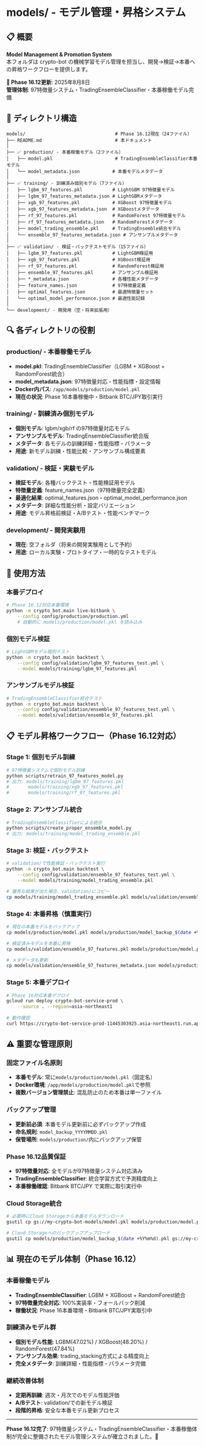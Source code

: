 # models/ - モデル管理・昇格システム

## 📋 概要

**Model Management & Promotion System**  
本フォルダは crypto-bot の機械学習モデル管理を担当し、開発→検証→本番への昇格ワークフローを提供します。

**🎊 Phase 16.12更新**: 2025年8月8日  
**管理体制**: 97特徴量システム・TradingEnsembleClassifier・本番稼働モデル完備

## 📁 ディレクトリ構造

```
models/                                 # Phase 16.12現在（24ファイル）
├── README.md                           # 本ドキュメント
│
├── ✅ production/ - 本番稼働モデル（2ファイル）
│   ├── model.pkl                       # TradingEnsembleClassifier本番モデル
│   └── model_metadata.json            # 本番モデルメタデータ
│
├── ✅ training/ - 訓練済み個別モデル（7ファイル）
│   ├── lgbm_97_features.pkl           # LightGBM 97特徴量モデル
│   ├── lgbm_97_features_metadata.json # LightGBMメタデータ
│   ├── xgb_97_features.pkl            # XGBoost 97特徴量モデル
│   ├── xgb_97_features_metadata.json  # XGBoostメタデータ  
│   ├── rf_97_features.pkl             # RandomForest 97特徴量モデル
│   ├── rf_97_features_metadata.json   # RandomForestメタデータ
│   ├── model_trading_ensemble.pkl     # TradingEnsemble統合モデル
│   └── ensemble_97_features_metadata.json # アンサンブルメタデータ
│
├── ✅ validation/ - 検証・バックテストモデル（15ファイル）  
│   ├── lgbm_97_features.pkl           # LightGBM検証用
│   ├── xgb_97_features.pkl            # XGBoost検証用
│   ├── rf_97_features.pkl             # RandomForest検証用
│   ├── ensemble_97_features.pkl       # アンサンブル検証用
│   ├── *_metadata.json                # 各種性能メタデータ
│   ├── feature_names.json             # 97特徴量定義
│   ├── optimal_features.json          # 最適特徴量セット
│   └── optimal_model_performance.json # 最適性能記録
│
└── development/ - 開発用（空・将来拡張用）
```

## 🔍 各ディレクトリの役割

### **production/ - 本番稼働モデル**
- **model.pkl**: TradingEnsembleClassifier（LGBM + XGBoost + RandomForest統合）
- **model_metadata.json**: 97特徴量対応・性能指標・設定情報
- **Docker内パス**: `/app/models/production/model.pkl`
- **現在の状況**: Phase 16本番稼働中・Bitbank BTC/JPY取引実行

### **training/ - 訓練済み個別モデル**
- **個別モデル**: lgbm/xgb/rf の97特徴量対応モデル
- **アンサンブルモデル**: TradingEnsembleClassifier統合版
- **メタデータ**: 各モデルの訓練詳細・性能指標・パラメータ
- **用途**: 新モデル訓練・性能比較・アンサンブル構成要素

### **validation/ - 検証・実験モデル**
- **検証モデル**: 各種バックテスト・性能検証用モデル
- **特徴量定義**: feature_names.json（97特徴量完全定義）
- **最適化結果**: optimal_features.json・optimal_model_performance.json
- **メタデータ**: 詳細な性能分析・設定バリエーション
- **用途**: モデル昇格前検証・A/Bテスト・性能ベンチマーク

### **development/ - 開発実験用**
- **現在**: 空フォルダ（将来の開発実験用として予約）
- **用途**: ローカル実験・プロトタイプ・一時的なテストモデル

## 🚀 使用方法

### **本番デプロイ**
```bash
# Phase 16.12対応本番環境
python -m crypto_bot.main live-bitbank \
    --config config/production/production.yml
    # 自動的に models/production/model.pkl を読み込み
```

### **個別モデル検証**
```bash  
# LightGBMモデル個別テスト
python -m crypto_bot.main backtest \
    --config config/validation/lgbm_97_features_test.yml \
    --model models/training/lgbm_97_features.pkl
```

### **アンサンブルモデル検証**
```bash
# TradingEnsembleClassifier統合テスト
python -m crypto_bot.main backtest \
    --config config/validation/ensemble_97_features_test.yml \
    --model models/validation/ensemble_97_features.pkl
```

## 📋 モデル昇格ワークフロー（Phase 16.12対応）

### **Stage 1: 個別モデル訓練**
```bash
# 97特徴量システムで個別モデル訓練
python scripts/retrain_97_features_model.py
# 出力: models/training/lgbm_97_features.pkl
#       models/training/xgb_97_features.pkl  
#       models/training/rf_97_features.pkl
```

### **Stage 2: アンサンブル統合**
```bash
# TradingEnsembleClassifierによる統合
python scripts/create_proper_ensemble_model.py
# 出力: models/training/model_trading_ensemble.pkl
```

### **Stage 3: 検証・バックテスト**
```bash
# validation/で性能検証・バックテスト実行
python -m crypto_bot.main backtest \
    --config config/validation/ensemble_97_features_test.yml \
    --model models/training/model_trading_ensemble.pkl

# 優秀な結果が出た場合、validation/にコピー
cp models/training/model_trading_ensemble.pkl models/validation/ensemble_97_features.pkl
```

### **Stage 4: 本番昇格（慎重実行）**
```bash
# 現在の本番モデルをバックアップ
cp models/production/model.pkl models/production/model_backup_$(date +%Y%m%d).pkl

# 検証済みモデルを本番に昇格  
cp models/validation/ensemble_97_features.pkl models/production/model.pkl

# メタデータも更新
cp models/validation/ensemble_97_features_metadata.json models/production/model_metadata.json
```

### **Stage 5: 本番デプロイ**
```bash
# Phase 16対応本番デプロイ
gcloud run deploy crypto-bot-service-prod \
    --source . --region=asia-northeast1
    
# 動作確認
curl https://crypto-bot-service-prod-11445303925.asia-northeast1.run.app/health
```

## ⚠️ 重要な管理原則

### **固定ファイル名原則**
- **本番モデル**: 常に`models/production/model.pkl`（固定名）
- **Docker環境**: `/app/models/production/model.pkl`で参照
- **複数バージョン管理禁止**: 混乱防止のため本番は単一ファイル

### **バックアップ管理**
- **更新前必須**: 本番モデル更新前に必ずバックアップ作成
- **命名規則**: `model_backup_YYYYMMDD.pkl`
- **保管場所**: `models/production/`内にバックアップ保管

### **Phase 16.12品質保証**
- **97特徴量対応**: 全モデルが97特徴量システム対応済み
- **TradingEnsembleClassifier**: 統合学習方式で予測精度向上
- **本番稼働確認**: Bitbank BTC/JPY で実際に取引実行中

### **Cloud Storage統合**
```bash
# 必要時にCloud Storageから本番モデルダウンロード
gsutil cp gs://my-crypto-bot-models/model.pkl models/production/model.pkl

# Cloud Storageへのバックアップアップロード
gsutil cp models/production/model_backup_$(date +%Y%m%d).pkl gs://my-crypto-bot-models/backups/
```

## 📊 現在のモデル体制（Phase 16.12）

### **本番稼働モデル**
- **TradingEnsembleClassifier**: LGBM + XGBoost + RandomForest統合
- **97特徴量完全対応**: 100%実装率・フォールバック削減
- **稼働状況**: Phase 16本番環境・Bitbank BTC/JPY実取引中

### **訓練済みモデル群**
- **個別モデル性能**: LGBM(47.02%) / XGBoost(48.20%) / RandomForest(47.84%)
- **アンサンブル効果**: trading_stacking方式による精度向上
- **完全メタデータ**: 訓練詳細・性能指標・パラメータ完備

### **継続改善体制**
- **定期再訓練**: 週次・月次でのモデル性能評価
- **A/Bテスト**: validation/での新モデル検証
- **段階的昇格**: 安全な本番モデル更新プロセス

---

**Phase 16.12完了**: 97特徴量システム・TradingEnsembleClassifier・本番稼働体制が完全に整備されたモデル管理システムが確立されました。🎊